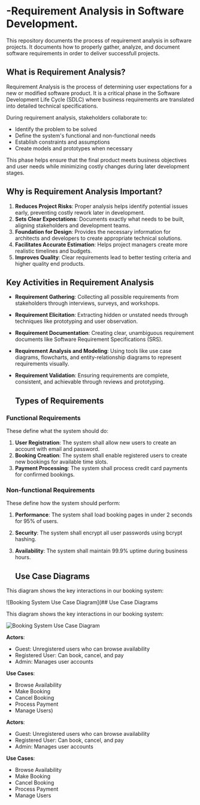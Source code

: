 # -Requirement Analysis in Software Development.
This repository documents the process of requirement analysis in software projects. It documents how to properly gather, analyze, and document software requirements in order to deliver successfull projects.

## What is Requirement Analysis?
Requirement Analysis is the process of determining user expectations for a new or modified software product. It is a critical phase in the Software Development Life Cycle (SDLC) where business requirements are translated into detailed technical specifications.

During requirement analysis, stakeholders collaborate to:
- Identify the problem to be solved
- Define the system's functional and non-functional needs
- Establish constraints and assumptions
- Create models and prototypes when necessary

This phase helps ensure that the final product meets business objectives and user needs while minimizing costly changes during later development stages.
## Why is Requirement Analysis Important?

1. **Reduces Project Risks**: Proper analysis helps identify potential issues early, preventing costly rework later in development.
2. **Sets Clear Expectations**: Documents exactly what needs to be built, aligning stakeholders and development teams.
3. **Foundation for Design**: Provides the necessary information for architects and developers to create appropriate technical solutions.
4. **Facilitates Accurate Estimation**: Helps project managers create more realistic timelines and budgets.
5. **Improves Quality**: Clear requirements lead to better testing criteria and higher quality end products.
## Key Activities in Requirement Analysis

- **Requirement Gathering**: Collecting all possible requirements from stakeholders through interviews, surveys, and workshops.
  
- **Requirement Elicitation**: Extracting hidden or unstated needs through techniques like prototyping and user observation.

- **Requirement Documentation**: Creating clear, unambiguous requirement documents like Software Requirement Specifications (SRS).

- **Requirement Analysis and Modeling**: Using tools like use case diagrams, flowcharts, and entity-relationship diagrams to represent requirements visually.

- **Requirement Validation**: Ensuring requirements are complete, consistent, and achievable through reviews and prototyping.

  ## Types of Requirements

### Functional Requirements
These define what the system should do:

1. **User Registration**: The system shall allow new users to create an account with email and password.
2. **Booking Creation**: The system shall enable registered users to create new bookings for available time slots.
3. **Payment Processing**: The system shall process credit card payments for confirmed bookings.

### Non-functional Requirements
These define how the system should perform:

1. **Performance**: The system shall load booking pages in under 2 seconds for 95% of users.
2. **Security**: The system shall encrypt all user passwords using bcrypt hashing.
3. **Availability**: The system shall maintain 99.9% uptime during business hours.

   ## Use Case Diagrams

This diagram shows the key interactions in our booking system:

![Booking System Use Case Diagram](## Use Case Diagrams

This diagram shows the key interactions in our booking system:

![Booking System Use Case Diagram](https://drive.google.com/file/d/1N56HRvNN5f066R-_HKxdmcWhFoDsRMCg/view?usp=sharing)

**Actors**:
- Guest: Unregistered users who can browse availability
- Registered User: Can book, cancel, and pay
- Admin: Manages user accounts

**Use Cases**:
- Browse Availability
- Make Booking
- Cancel Booking
- Process Payment
- Manage Users)

**Actors**:
- Guest: Unregistered users who can browse availability
- Registered User: Can book, cancel, and pay
- Admin: Manages user accounts

**Use Cases**:
- Browse Availability
- Make Booking
- Cancel Booking
- Process Payment
- Manage Users

